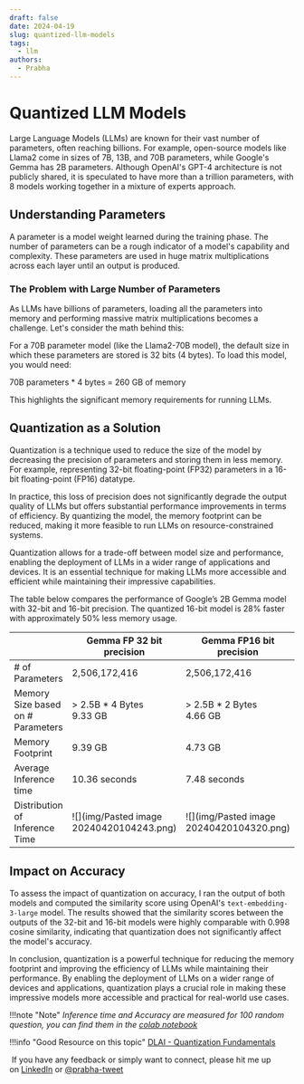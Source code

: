 ```yaml
---
draft: false
date: 2024-04-19
slug: quantized-llm-models
tags:
  - llm
authors:
  - Prabha
---
```


# Quantized LLM Models


Large Language Models (LLMs) are known for their vast number of parameters, often reaching billions. For example, open-source models like Llama2 come in sizes of 7B, 13B, and 70B parameters, while Google's Gemma has 2B parameters. Although OpenAI's GPT-4 architecture is not publicly shared, it is speculated to have more than a trillion parameters, with 8 models working together in a mixture of experts approach.

## Understanding Parameters

A parameter is a model weight learned during the training phase. The number of parameters can be a rough indicator of a model's capability and complexity. These parameters are used in huge matrix multiplications across each layer until an output is produced.

### The Problem with Large Number of Parameters

As LLMs have billions of parameters, loading all the parameters into memory and performing massive matrix multiplications becomes a challenge. Let's consider the math behind this:

For a 70B parameter model (like the Llama2-70B model), the default size in which these parameters are stored is 32 bits (4 bytes). To load this model, you would need:

70B parameters * 4 bytes = 260 GB of memory

This highlights the significant memory requirements for running LLMs.

## Quantization as a Solution

Quantization is a technique used to reduce the size of the model by decreasing the precision of parameters and storing them in less memory. For example, representing 32-bit floating-point (FP32) parameters in a 16-bit floating-point (FP16) datatype.

In practice, this loss of precision does not significantly degrade the output quality of LLMs but offers substantial performance improvements in terms of efficiency. By quantizing the model, the memory footprint can be reduced, making it more feasible to run LLMs on resource-constrained systems.

Quantization allows for a trade-off between model size and performance, enabling the deployment of LLMs in a wider range of applications and devices. It is an essential technique for making LLMs more accessible and efficient while maintaining their impressive capabilities.

The table below compares the performance of Google’s 2B Gemma model with 32-bit and 16-bit precision. The quantized 16-bit model is 28% faster with approximately 50% less memory usage.

|                                   | Gemma FP 32 bit precision                | Gemma FP16 bit precision                 |
| --------------------------------- | ---------------------------------------- | ---------------------------------------- |
| # of Parameters                   | 2,506,172,416                            | 2,506,172,416                            |
| Memory Size based on # Parameters | > 2.5B * 4 Bytes<br>9.33 GB              | > 2.5B * 2 Bytes<br>4.66 GB              |
| Memory Footprint                  | 9.39 GB                                  | 4.73 GB                                  |
| Average Inference time            | 10.36 seconds                            | 7.48 seconds                             |
| Distribution of Inference Time    | ![](img/Pasted image 20240420104243.png) | ![](img/Pasted image 20240420104320.png) |



## Impact on Accuracy

To assess the impact of quantization on accuracy, I ran the output of both models and computed the similarity score using OpenAI's `text-embedding-3-large` model. The results showed that the similarity scores between the outputs of the 32-bit and 16-bit models were highly comparable with 0.998 cosine similarity, indicating that quantization does not significantly affect the model's accuracy.

In conclusion, quantization is a powerful technique for reducing the memory footprint and improving the efficiency of LLMs while maintaining their performance. By enabling the deployment of LLMs on a wider range of devices and applications, quantization plays a crucial role in making these impressive models more accessible and practical for real-world use cases.

!!!note "Note"
	_Inference time and Accuracy are measured for 100 random question, you can find them in the [colab notebook](https://colab.research.google.com/drive/1eR3h_aV1CXUdG9Yzl29o3VR9Yr6J65JG?usp=sharing)_

!!!info "Good Resource on this topic"
	[DLAI - Quantization Fundamentals](https://learn.deeplearning.ai/courses/quantization-fundamentals)


 If you have any feedback or simply want to connect, please hit me up on [LinkedIn](https://www.linkedin.com/in/prabha-arivalagan/) or [@prabha-tweet](https://twitter.com/prabhatweet)
